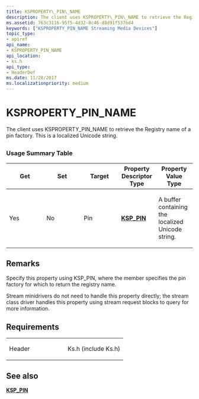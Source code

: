 ```yaml
---
title: KSPROPERTY\_PIN\_NAME
description: The client uses KSPROPERTY\_PIN\_NAME to retrieve the Registry name of a pin factory. This is a localized Unicode string.
ms.assetid: 763c3116-95f5-4d32-8c46-d8d91f537bd4
keywords: ["KSPROPERTY_PIN_NAME Streaming Media Devices"]
topic_type:
- apiref
api_name:
- KSPROPERTY_PIN_NAME
api_location:
- ks.h
api_type:
- HeaderDef
ms.date: 11/28/2017
ms.localizationpriority: medium
---
```


# KSPROPERTY\_PIN\_NAME


The client uses KSPROPERTY\_PIN\_NAME to retrieve the Registry name of a pin factory. This is a localized Unicode string.

## <span id="ddk_ksproperty_pin_name_ks"></span><span id="DDK_KSPROPERTY_PIN_NAME_KS"></span>


### Usage Summary Table

<table>
<colgroup>
<col width="20%" />
<col width="20%" />
<col width="20%" />
<col width="20%" />
<col width="20%" />
</colgroup>
<thead>
<tr class="header">
<th>Get</th>
<th>Set</th>
<th>Target</th>
<th>Property Descriptor Type</th>
<th>Property Value Type</th>
</tr>
</thead>
<tbody>
<tr class="odd">
<td><p>Yes</p></td>
<td><p>No</p></td>
<td><p>Pin</p></td>
<td><p><a href="https://docs.microsoft.com/windows-hardware/drivers/ddi/ks/ns-ks-ksp_pin" data-raw-source="[&lt;strong&gt;KSP_PIN&lt;/strong&gt;](https://docs.microsoft.com/windows-hardware/drivers/ddi/ks/ns-ks-ksp_pin)"><strong>KSP_PIN</strong></a></p></td>
<td><p>A buffer containing the localized Unicode string.</p></td>
</tr>
</tbody>
</table>

 

Remarks
-------

Specify this property using KSP\_PIN, where the member specifies the pin factory for which to return the registry name.

Stream minidrivers do not need to handle this property directly; the stream class driver handles this property using stream request blocks to query for more information.

Requirements
------------

<table>
<colgroup>
<col width="50%" />
<col width="50%" />
</colgroup>
<tbody>
<tr class="odd">
<td><p>Header</p></td>
<td>Ks.h (include Ks.h)</td>
</tr>
</tbody>
</table>

## See also


[**KSP\_PIN**](https://docs.microsoft.com/windows-hardware/drivers/ddi/ks/ns-ks-ksp_pin)

 

 






